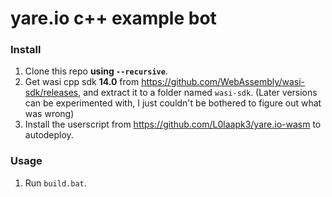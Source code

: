 # yare.io c++ example bot

### Install

1. Clone this repo **using `--recursive`**.
1. Get wasi cpp sdk **14.0** from https://github.com/WebAssembly/wasi-sdk/releases, and extract it to a folder named `wasi-sdk`. (Later versions can be experimented with, I just couldn't be bothered to figure out what was wrong)
1. Install the userscript from https://github.com/L0laapk3/yare.io-wasm to autodeploy.

### Usage

1. Run `build.bat`.
